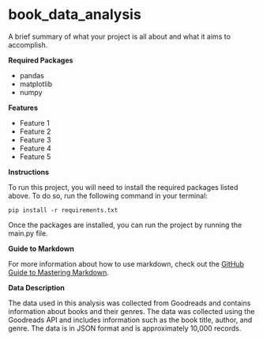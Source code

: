 # book_data_analysis

A brief summary of what your project is all about and what it aims to accomplish.

**Required Packages**

* pandas
* matplotlib
* numpy

**Features**

* Feature 1
* Feature 2
* Feature 3
* Feature 4
* Feature 5

**Instructions**

To run this project, you will need to install the required packages listed above. To do so, run the following command in your terminal:


```pip install -r requirements.txt```

Once the packages are installed, you can run the project by running the main.py file.

**Guide to Markdown**

For more information about how to use markdown, check out the [GitHub Guide to Mastering Markdown](https://guides.github.com/features/mastering-markdown/).

**Data Description**

The data used in this analysis was collected from Goodreads and contains information about books and their genres. The data was collected using the Goodreads API and includes information such as the book title, author, and genre. The data is in JSON format and is approximately 10,000 records.
